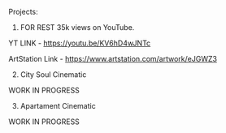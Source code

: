 Projects: 

1. FOR REST 35k views on YouTube.

YT LINK - https://youtu.be/KV6hD4wJNTc

ArtStation Link - https://www.artstation.com/artwork/eJGWZ3

2. Сity Soul Cinematic

WORK IN PROGRESS

3. Apartament Cinematic 

WORK IN PROGRESS

